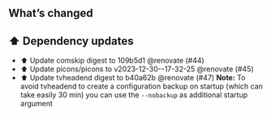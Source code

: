 ## What’s changed

## ⬆️ Dependency updates

- ⬆️ Update comskip digest to 109b5d1 @renovate (#44)
- ⬆️ Update picons/picons to v2023-12-30--17-32-25 @renovate (#45)
- ⬆️ Update tvheadend digest to b40a62b @renovate (#47)
  **Note:** To avoid tvheadend to create a configuration backup on startup (which can take easily 30 min) you can use the `--nobackup` as additional startup argument